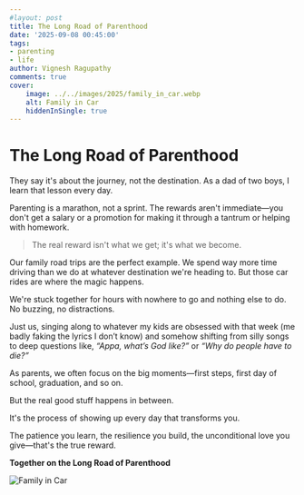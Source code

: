 ```yaml
---
#layout: post
title: The Long Road of Parenthood
date: '2025-09-08 00:45:00'
tags:
- parenting
- life
author: Vignesh Ragupathy
comments: true
cover:
    image: ../../images/2025/family_in_car.webp
    alt: Family in Car
    hiddenInSingle: true
---
```

# The Long Road of Parenthood

They say it's about the journey, not the destination. As a dad of two boys, I learn that lesson every day.

Parenting is a marathon, not a sprint. The rewards aren't immediate—you don't get a salary or a promotion for making it through a tantrum or helping with homework.

> The real reward isn't what we get; it's what we become.

Our family road trips are the perfect example. We spend way more time driving than we do at whatever destination we're heading to. But those car rides are where the magic happens.

We're stuck together for hours with nowhere to go and nothing else to do. No buzzing, no distractions.

Just us, singing along to whatever my kids are obsessed with that week (me badly faking the lyrics I don’t know) and somehow shifting from silly songs to deep questions like, *“Appa, what’s God like?”* or *“Why do people have to die?”*

As parents, we often focus on the big moments—first steps, first day of school, graduation, and so on.

But the real good stuff happens in between.

It's the process of showing up every day that transforms you.

The patience you learn, the resilience you build, the unconditional love you give—that's the true reward.

**Together on the Long Road of Parenthood**

![Family in Car](../../images/2025/family_in_car.webp)
